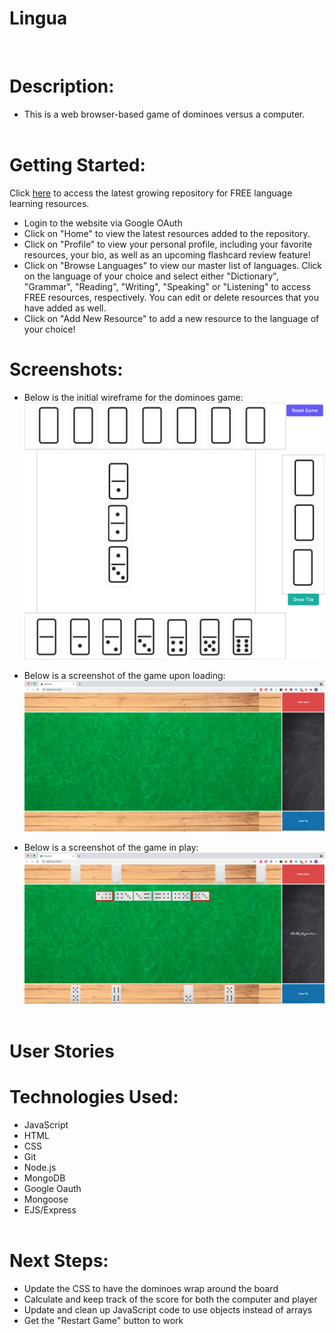 <h1>Lingua</h1></br>

<h1>Description:</h1>

- This is a web browser-based game of dominoes versus a computer.</br></br>
  
<h1>Getting Started:</h1>

Click [here](https://sei-lingua-app.herokuapp.com/) to access the latest growing repository for FREE language learning resources.</br>
- Login to the website via Google OAuth</br>
- Click on "Home" to view the latest resources added to the repository.</br>
- Click on "Profile" to view your personal profile, including your favorite resources, your bio, as well as an upcoming flashcard review feature!</br>
- Click on "Browse Languages" to view our master list of languages. Click on the language of your choice and select either "Dictionary", "Grammar", "Reading", "Writing", "Speaking" or "Listening" to access FREE resources, respectively. You can edit or delete resources that you have added as well.</br>
- Click on "Add New Resource" to add a new resource to the language of your choice!</br>

<h1>Screenshots:</h1>

- Below is the initial wireframe for the dominoes game:</br>
  ![Wireframe](https://github.com/mu2ku/Dominos/blob/0d61d7f2814717702b5a44cc5f03e01eec3c8ee0/assets/Dominos%20-%20Window@2x.png)</br>

- Below is a screenshot of the game upon loading:</br>
  ![Initial Game](https://github.com/mu2ku/Dominos/blob/0d61d7f2814717702b5a44cc5f03e01eec3c8ee0/assets/empty%20game%20board.png)</br>

- Below is a screenshot of the game in play:</br>
  ![Game in play](https://github.com/mu2ku/Dominos/blob/0d61d7f2814717702b5a44cc5f03e01eec3c8ee0/assets/game%20board%20in%20play.png)</br></br>

<h1>User Stories</h1>



<h1>Technologies Used:</h1>

* JavaScript </br>
* HTML </br>
* CSS </br>
* Git </br>
* Node.js
* MongoDB</br>
* Google Oauth
* Mongoose
* EJS/Express</br></br>

<h1>Next Steps:</h1>

* Update the CSS to have the dominoes wrap around the board </br>
* Calculate and keep track of the score for both the computer and player </br>
* Update and clean up JavaScript code to use objects instead of arrays </br>
* Get the "Restart Game" button to work</br>
